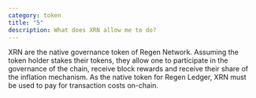 ```yaml
---
category: token
title: "5"
description: What does XRN allow me to do?
---
```

XRN are the native governance token of Regen Network. Assuming the token holder stakes their tokens, they allow one to participate in the governance of the chain, receive block rewards and receive their share of the inflation mechanism. As the native token for Regen Ledger, XRN must be used to pay for transaction costs on-chain.